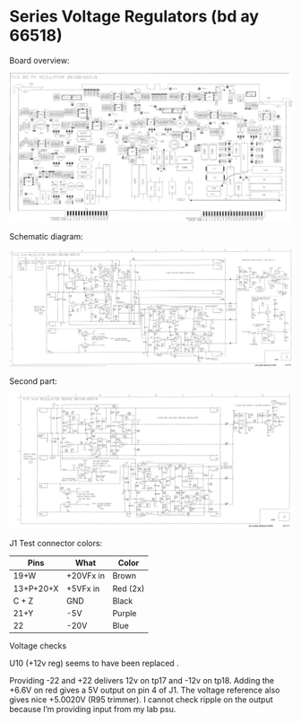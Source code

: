 # Series Voltage Regulators (bd ay 66518)

Board overview:

![](./attachments/image-20220226-202123.png)

Schematic diagram:

![](./attachments/RegulatorSchema1.png)

Second part:

![](./attachments/RegulatorSchema2.png)

J1 Test connector colors:

| **Pins** | **What** | **Color** |
| --- | --- | --- |
| 19+W | +20VFx in | Brown |
| 13+P+20+X | +5VFx in | Red (2x) |
| C + Z | GND | Black |
| 21+Y | \-5V | Purple |
| 22  | \-20V | Blue |

Voltage checks

U10 (+12v reg) seems to have been replaced .

Providing -22 and +22 delivers 12v on tp17 and -12v on tp18. Adding the +6.6V on red gives a 5V output on pin 4 of J1. The voltage reference also gives nice +5.0020V (R95 trimmer). I cannot check ripple on the output because I’m providing input from my lab psu.